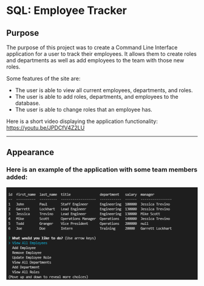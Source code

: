 # SQL: Employee Tracker

## Purpose

The purpose of this project was to create a Command Line Interface application for a user to track their employees. It allows them to create roles and departments as well as add employees to the team with those new roles.   

Some features of the site are:
- The user is able to view all current employees, departments, and roles.
- The user is able to add roles, departments, and employees to the database.
- The user is able to change roles that an employee has. 

Here is a short video displaying the application functionality: https://youtu.be/JPDCfV4Z2LU

---

## Appearance

### Here is an example of the application with some team members added:  

![Application image](./assets/images/ApplicationImage.png)